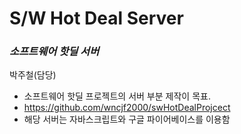 # S/W Hot Deal Server
### _소프트웨어 핫딜 서버_

박주철(담당)

- 소프트웨어 핫딜 프로젝트의 서버 부분 제작이 목표.
- https://github.com/wncjf2000/swHotDealProjcect
- 해당 서버는 자바스크립트와 구글 파이어베이스를 이용함
